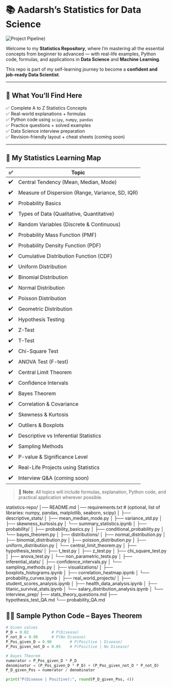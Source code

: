 # 📚 Aadarsh’s Statistics for Data Science

![Project Pipeline](https://pbs.twimg.com/media/E_l9hK-WEAQOzUV.png))

Welcome to my **Statistics Repository**, where I’m mastering all the essential concepts from beginner to advanced — with real-life examples, Python code, formulas, and applications in **Data Science** and **Machine Learning**.

This repo is part of my self-learning journey to become a **confident and job-ready Data Scientist**.

---

## 📌 What You’ll Find Here

✅ Complete A to Z Statistics Concepts  
✅ Real-world explanations + formulas  
✅ Python code using `scipy`, `numpy`, `pandas`  
✅ Practice questions + solved examples  
✅ Data Science interview preparation  
✅ Revision-friendly layout + cheat sheets (coming soon)  

---

## 🎯 My Statistics Learning Map

| ✅ | Topic |
|----|-------|
| ✔️ | Central Tendency (Mean, Median, Mode) |
| ✔️ | Measure of Dispersion (Range, Variance, SD, IQR) |
| ✔️ | Probability Basics |
| ✔️ | Types of Data (Qualitative, Quantitative) |
| ✔️ | Random Variables (Discrete & Continuous) |
| ✔️ | Probability Mass Function (PMF) |
| ✔️ | Probability Density Function (PDF) |
| ✔️ | Cumulative Distribution Function (CDF) |
| ✔️ | Uniform Distribution |
| ✔️ | Binomial Distribution |
| ✔️ | Normal Distribution |
| ✔️ | Poisson Distribution |
| ✔️ | Geometric Distribution |
| ✔️ | Hypothesis Testing |
| ✔️ | Z-Test |
| ✔️ | T-Test |
| ✔️ | Chi-Square Test |
| ✔️ | ANOVA Test (F-test) |
| ✔️ | Central Limit Theorem |
| ✔️ | Confidence Intervals |
| ✔️ | Bayes Theorem |
| ✔️ | Correlation & Covariance |
| ✔️ | Skewness & Kurtosis |
| ✔️ | Outliers & Boxplots |
| ✔️ | Descriptive vs Inferential Statistics |
| ✔️ | Sampling Methods |
| ✔️ | P-value & Significance Level |
| ✔️ | Real-Life Projects using Statistics |
| ✔️ | Interview Q&A (coming soon) |

> 📌 **Note**: All topics will include formulas, explanation, Python code, and practical application wherever possible.

statistics-repo/
│── README.md
│── requirements.txt   # (optional, list of libraries: numpy, pandas, matplotlib, seaborn, scipy)
│
├── descriptive_stats/
│   ├── mean_median_mode.py
│   ├── variance_std.py
│   ├── skewness_kurtosis.py
│   └── summary_statistics.ipynb
│
├── probability/
│   ├── probability_basics.py
│   ├── conditional_probability.py
│   └── bayes_theorem.py
│
├── distributions/
│   ├── normal_distribution.py
│   ├── binomial_distribution.py
│   ├── poisson_distribution.py
│   ├── uniform_distribution.py
│   └── central_limit_theorem.py
│
├── hypothesis_tests/
│   ├── t_test.py
│   ├── z_test.py
│   ├── chi_square_test.py
│   ├── anova_test.py
│   └── non_parametric_tests.py
│
├── inferential_stats/
│   ├── confidence_intervals.py
│   └── sampling_methods.py
│
├── visualizations/
│   ├── boxplots_histograms.ipynb
│   ├── correlation_heatmap.ipynb
│   └── probability_curves.ipynb
│
├── real_world_projects/
│   ├── student_scores_analysis.ipynb
│   ├── health_data_analysis.ipynb
│   ├── titanic_survival_stats.ipynb
│   └── salary_distribution_analysis.ipynb
│
└── interview_prep/
    ├── stats_theory_questions.md
    ├── hypothesis_test_QA.md
    └── probability_QA.md

## 🧑‍💻 Sample Python Code – Bayes Theorem

```python
# Given values
P_D = 0.02          # P(Disease)
P_not_D = 0.98      # P(No Disease)
P_Pos_given_D = 0.90        # P(Positive | Disease)
P_Pos_given_not_D = 0.05    # P(Positive | No Disease)

# Bayes Theorem
numerator = P_Pos_given_D * P_D
denominator = (P_Pos_given_D * P_D) + (P_Pos_given_not_D * P_not_D)
P_D_given_Pos = numerator / denominator

print("P(Disease | Positive):", round(P_D_given_Pos, 4))
